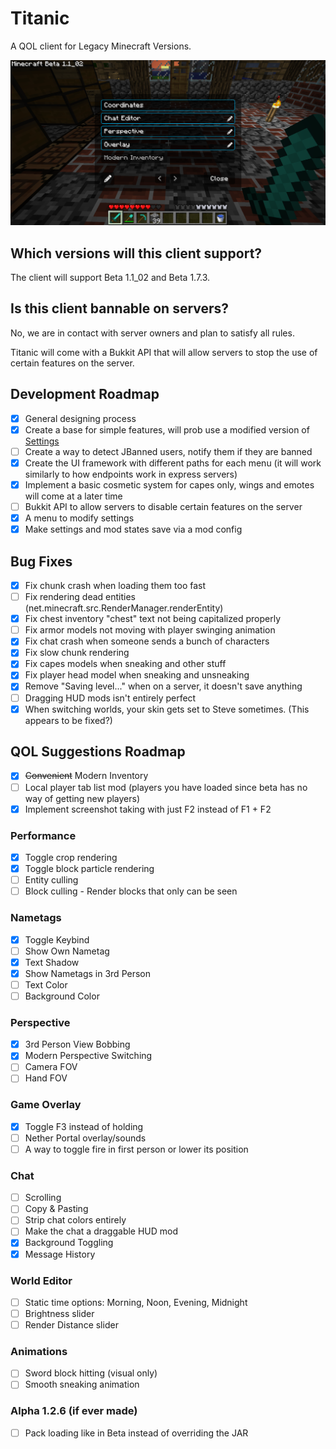 # Titanic
A QOL client for Legacy Minecraft Versions.

![image](img/mods.png)

## Which versions will this client support?
The client will support Beta 1.1_02 and Beta 1.7.3.

## Is this client bannable on servers?
No, we are in contact with server owners and plan to satisfy all rules.

Titanic will come with a Bukkit API that will allow servers to stop the use of certain features on the server.

## Development Roadmap
- [x] General designing process
- [x] Create a base for simple features, will prob use a modified version of [Settings](https://github.com/Noxiuam/Settings)
- [ ] Create a way to detect JBanned users, notify them if they are banned
- [x] Create the UI framework with different paths for each menu (it will work similarly to how endpoints work in express servers)
- [x] Implement a basic cosmetic system for capes only, wings and emotes will come at a later time
- [ ] Bukkit API to allow servers to disable certain features on the server
- [x] A menu to modify settings
- [x] Make settings and mod states save via a mod config

## Bug Fixes
- [x] Fix chunk crash when loading them too fast
- [ ] Fix rendering dead entities (net.minecraft.src.RenderManager.renderEntity)
- [x] Fix chest inventory "chest" text not being capitalized properly
- [ ] Fix armor models not moving with player swinging animation
- [x] Fix chat crash when someone sends a bunch of characters
- [x] Fix slow chunk rendering
- [x] Fix capes models when sneaking and other stuff
- [x] Fix player head model when sneaking and unsneaking
- [x] Remove "Saving level..." when on a server, it doesn't save anything
- [ ] Dragging HUD mods isn't entirely perfect
- [x] When switching worlds, your skin gets set to Steve sometimes. (This appears to be fixed?)

## QOL Suggestions Roadmap
- [x] ~~Convenient~~ Modern Inventory
- [ ] Local player tab list mod (players you have loaded since beta has no way of getting new players)
- [x] Implement screenshot taking with just F2 instead of F1 + F2

### Performance
- [x] Toggle crop rendering
- [x] Toggle block particle rendering
- [ ] Entity culling
- [ ] Block culling - Render blocks that only can be seen

### Nametags
- [x] Toggle Keybind
- [ ] Show Own Nametag
- [x] Text Shadow
- [x] Show Nametags in 3rd Person
- [ ] Text Color
- [ ] Background Color

### Perspective
- [x] 3rd Person View Bobbing
- [x] Modern Perspective Switching
- [ ] Camera FOV
- [ ] Hand FOV

### Game Overlay
- [x] Toggle F3 instead of holding
- [ ] Nether Portal overlay/sounds
- [ ] A way to toggle fire in first person or lower its position

### Chat
- [ ] Scrolling
- [ ] Copy & Pasting
- [ ] Strip chat colors entirely
- [ ] Make the chat a draggable HUD mod
- [x] Background Toggling
- [x] Message History

### World Editor
- [ ] Static time options: Morning, Noon, Evening, Midnight
- [ ] Brightness slider
- [ ] Render Distance slider

### Animations
- [ ] Sword block hitting (visual only)
- [ ] Smooth sneaking animation

### Alpha 1.2.6 (if ever made)
- [ ] Pack loading like in Beta instead of overriding the JAR